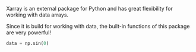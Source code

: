 Xarray is an external package for Python and has great flexibility for working with data arrays.

Since it is build for working with data, the built-in functions of this package are very powerful!

~~~Python
data = np.sin(0)
~~~
